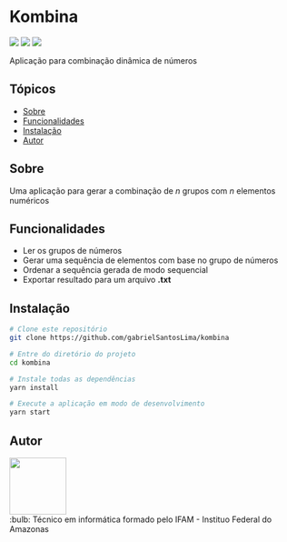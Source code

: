 # Kombina
<p>
<img src="https://img.shields.io/github/stars/gabrielSantosLima/kombina">
<img src="https://img.shields.io/github/forks/gabrielSantosLima/kombina">
<img src="https://img.shields.io/github/issues/gabrielSantosLima/kombina">
</p>
<p>
  Aplicação para combinação dinâmica de números
</p>

## Tópicos
- <a href="#sobre">Sobre</a>
- <a href="#funcionalidades">Funcionalidades</a>
- <a href="#instalação">Instalação</a>
- <a href="#autor">Autor</a>

## Sobre
Uma aplicação para gerar a combinação de *n* grupos com *n* elementos numéricos 

## Funcionalidades
- Ler os grupos de números
- Gerar uma sequência de elementos com base no grupo de números
- Ordenar a sequência gerada de modo sequencial
- Exportar resultado para um arquivo **.txt**

## Instalação
```bash
# Clone este repositório
git clone https://github.com/gabrielSantosLima/kombina

# Entre do diretório do projeto
cd kombina

# Instale todas as dependências
yarn install

# Execute a aplicação em modo de desenvolvimento
yarn start
```
## Autor
<div>
  <img src="https://github.com/gabrielSantosLima.png" width= "100" heigth= "100">
</div>
:bulb: Técnico em informática formado pelo IFAM - Instituo Federal do Amazonas